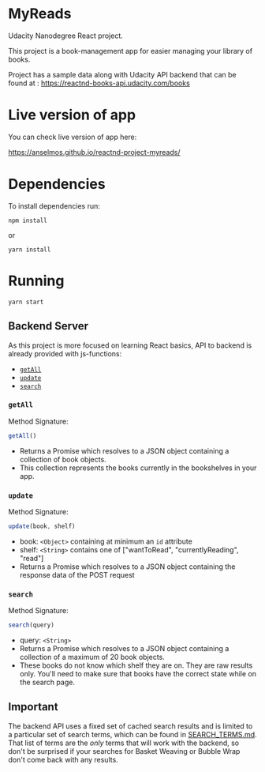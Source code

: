 # MyReads

Udacity Nanodegree React project.

This project is a book-management app for easier managing your library of books.

Project has a sample data along with Udacity API backend that can be found at : https://reactnd-books-api.udacity.com/books

# Live version of app

You can check live version of app here: 

https://anselmos.github.io/reactnd-project-myreads/


# Dependencies

To install dependencies run:
```
npm install 
```

or 
```
yarn install
```

# Running

```
yarn start
```

## Backend Server

As this project is more focused on learning React basics, API to backend is already provided with js-functions:
* [`getAll`](#getall)
* [`update`](#update)
* [`search`](#search)

### `getAll`

Method Signature:

```js
getAll()
```

* Returns a Promise which resolves to a JSON object containing a collection of book objects.
* This collection represents the books currently in the bookshelves in your app.

### `update`

Method Signature:

```js
update(book, shelf)
```

* book: `<Object>` containing at minimum an `id` attribute
* shelf: `<String>` contains one of ["wantToRead", "currentlyReading", "read"]  
* Returns a Promise which resolves to a JSON object containing the response data of the POST request

### `search`

Method Signature:

```js
search(query)
```

* query: `<String>`
* Returns a Promise which resolves to a JSON object containing a collection of a maximum of 20 book objects.
* These books do not know which shelf they are on. They are raw results only. You'll need to make sure that books have the correct state while on the search page.

## Important
The backend API uses a fixed set of cached search results and is limited to a particular set of search terms, which can be found in [SEARCH_TERMS.md](SEARCH_TERMS.md). That list of terms are the _only_ terms that will work with the backend, so don't be surprised if your searches for Basket Weaving or Bubble Wrap don't come back with any results.

